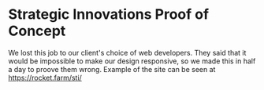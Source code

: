 # Strategic Innovations Proof of Concept 
We lost this job to our client's choice of web developers.  They said that it would be impossible to make our design responsive, so we made this in half a day to proove them wrong.  Example of the site can be seen at https://rocket.farm/sti/
